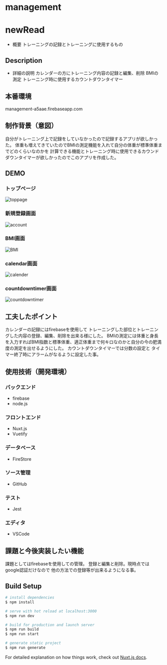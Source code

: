 
# management

# newRead 
- 概要
トレーニングの記録とトレーニングに使用するもの

## Description
- 詳細の説明
カレンダーの方にトレーニング内容の記録と編集、削除
BMIの測定
トレーニング時に使用するカウントダウンタイマー

## 本番環境
management-a5aae.firebaseapp.com


## 制作背景（意図）
自分がトレーニング上で記録をしていなかったので記録するアプリが欲しかった。
体重も増えてきていたのでBMIの測定機能を入れて自分の体重が標準体重までどのくらいなのかを
計算できる機能とトレーニング時に使用できるカウンドダウンタイマーが欲しかったのでこのアプリを作成した。

## DEMO
### トップページ
![toppage](assets/images/toppage.jpg)

### 新規登録画面
![account](assets/images/account.png)

### BMI画面
![BMI](assets/images/bmi.png)

### calendar画面
![calender](assets/images/calendar.png)

### countdowntimer画面
![countdowntimer](assets/images/countdowntimer.png)

## 工夫したポイント
カレンダーの記録にはfirebaseを使用して
トレーニングした部位とトレーニングした内容の登録、編集、削除を出来る様にした。
BMIの測定には体重と身長を入力すればBMI指数と標準体重、適正体重まで何キロなのかと自分の今の肥満度の測定を出せるようにした。
カウントダウンタイマーでは分数の設定と
タイマー終了時にアラームがなるように設定した事。

## 使用技術（開発環境）

### バックエンド
- firebase
- node.js

### フロントエンド
- Nuxt.js
- Vuetify

### データベース
- FireStore

### ソース管理
- GitHub

### テスト
- Jest

### エディタ
- VSCode

## 課題と今後実装したい機能
課題としてはfirebaseを使用しての管理。
登録と編集と削除。現時点ではgoogle認証だけなので
他の方法での登録等が出来るようになる事。

## Build Setup

```bash
# install dependencies
$ npm install

# serve with hot reload at localhost:3000
$ npm run dev

# build for production and launch server
$ npm run build
$ npm run start

# generate static project
$ npm run generate
```

For detailed explanation on how things work, check out [Nuxt.js docs](https://nuxtjs.org).
